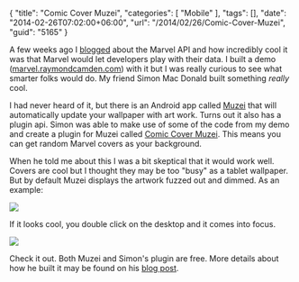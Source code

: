 {
	"title": "Comic Cover Muzei",
	"categories": [
		"Mobile"
	],
	"tags": [],
	"date": "2014-02-26T07:02:00+06:00",
	"url": "/2014/02/26/Comic-Cover-Muzei",
	"guid": "5165"
}

<p>
A few weeks ago I <a href="http://www.raymondcamden.com/index.cfm/2014/2/2/Examples-of-the-Marvel-API">blogged</a> about the Marvel API and how incredibly cool it was that Marvel would let developers play with their data. I built a demo (<a href="http://marvel.raymondcamden.com">marvel.raymondcamden.com</a>) with it but I was really curious to see what smarter folks would do. My friend Simon Mac Donald built something <i>really</i> cool.
</p>
<!--more-->
<p>
I had never heard of it, but there is an Android app called <a href="https://play.google.com/store/apps/details?id=net.nurik.roman.muzei">Muzei</a> that will automatically update your wallpaper with art work. Turns out it also has a plugin api. Simon was able to make use of some of the code from my demo and create a plugin for Muzei called <a href="https://play.google.com/store/apps/details?id=com.simonmacdonald.muzei.comic">Comic Cover Muzei</a>. This means you can get random Marvel covers as your background.
</p>

<p>
When he told me about this I was a bit skeptical that it would work well. Covers are cool but I thought they may be too "busy" as a tablet wallpaper. But by default Muzei displays the artwork fuzzed out and dimmed. As an example:
</p>

<p>
<img src="http://static.raymondcamden.com/images/unnamed.jpg" />
</p>

<p>
If it looks cool, you double click on the desktop and it comes into focus.
</p>

<p>
<img src="http://static.raymondcamden.com/images/unnamed2.jpg" />
</p>

<p>
Check it out. Both Muzei and Simon's plugin are free. More details about how he built it may be found on his <a href="http://simonmacdonald.blogspot.com/2014/02/introducing-comic-cover-muzei.html">blog post</a>.
</p>